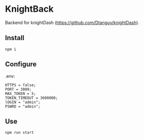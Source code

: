 # KnightBack

Backend for knightDash (https://github.com/Dtanguy/knightDash).

## Install

```node
npm i
```

## Configure

.env:

```node
HTTPS = false;
PORT = 3009;
MAX_TOKEN = 5;
TOKEN_TIMEOUT = 3600000;
lOGIN = "admin";
PSWRD = "admin";
```

## Use

```node
npm run start
```
